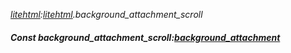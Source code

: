 _[litehtml](../../modules/litehtml/litehtml-module.md):[litehtml](../../modules/litehtml/litehtml-module.md).background\_attachment\_scroll_
##### Const background\_attachment\_scroll:[background_attachment](../../modules/litehtml/litehtml-background_attachment.md)
